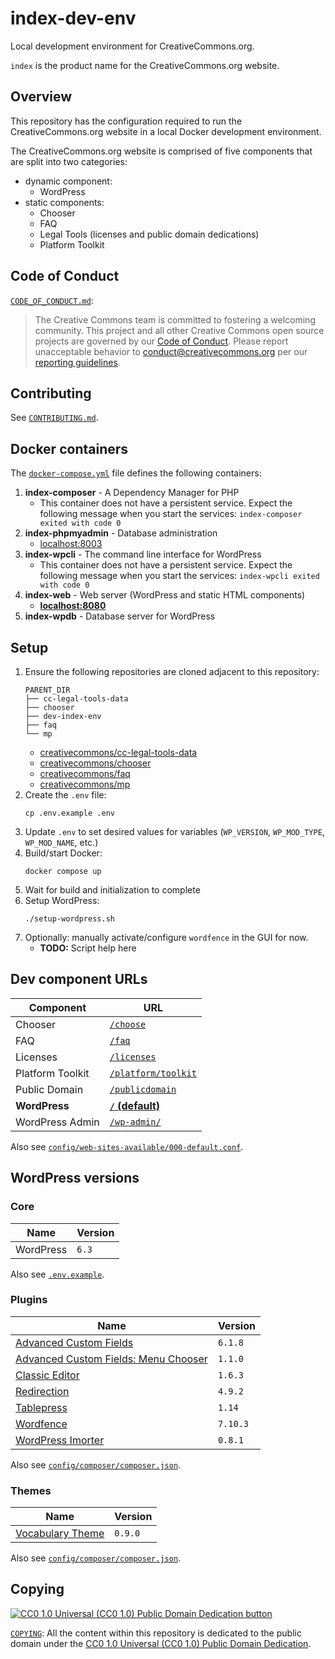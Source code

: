 # index-dev-env

Local development environment for CreativeCommons.org.

`index` is the product name for the CreativeCommons.org website.


## Overview

This repository has the configuration required to run the CreativeCommons.org
website in a local Docker development environment.

The CreativeCommons.org website is comprised of five components that are split
into two categories:
- dynamic component:
  - WordPress
- static components:
  - Chooser
  - FAQ
  - Legal Tools (licenses and public domain dedications)
  - Platform Toolkit


## Code of Conduct

[`CODE_OF_CONDUCT.md`](CODE_OF_CONDUCT.md):
> The Creative Commons team is committed to fostering a welcoming community.
> This project and all other Creative Commons open source projects are governed
> by our [Code of Conduct][code_of_conduct]. Please report unacceptable
> behavior to [conduct@creativecommons.org](mailto:conduct@creativecommons.org)
> per our [reporting guidelines][reporting_guide].

[code_of_conduct]: https://opensource.creativecommons.org/community/code-of-conduct/
[reporting_guide]: https://opensource.creativecommons.org/community/code-of-conduct/enforcement/


## Contributing

See [`CONTRIBUTING.md`](CONTRIBUTING.md).


## Docker containers

The [`docker-compose.yml`](docker-comose.yml) file defines the following
containers:
1. **index-composer** - A Dependency Manager for PHP
   - This container does not have a persistent service. Expect the following
     message when you start the services: `index-composer exited with code 0`
2. **index-phpmyadmin** - Database administration
   - [localhost:8003](http://localhost:8003/)
3. **index-wpcli** - The command line interface for WordPress
   - This container does not have a persistent service. Expect the following
     message when you start the services: `index-wpcli exited with code 0`
4. **index-web** - Web server (WordPress and static HTML components)
   - **[localhost:8080](http://localhost:8080/)**
5. **index-wpdb** - Database server for WordPress


## Setup

1. Ensure the following repositories are cloned adjacent to this repository:
    ```
    PARENT_DIR
    ├── cc-legal-tools-data
    ├── chooser
    ├── dev-index-env
    ├── faq
    └── mp
    ```
   - [creativecommons/cc-legal-tools-data][gh-cc-legal-tools-data]
   - [creativecommons/chooser][gh-chooser]
   - [creativecommons/faq][gh-faq]
   - [creativecommons/mp][gh-mp]
2. Create the `.env` file:
    ```shell
    cp .env.example .env
    ```
3. Update `.env` to set desired values for variables (`WP_VERSION`,
   `WP_MOD_TYPE`, `WP_MOD_NAME`, etc.)
4. Build/start Docker:
    ```shell
    docker compose up
    ```
5. Wait for build and initialization to complete
6. Setup WordPress:
    ```shell
    ./setup-wordpress.sh
    ```
7. Optionally: manually activate/configure `wordfence` in the GUI for now.
    - **TODO:** Script help here

[gh-cc-legal-tools-data]: https://github.com/creativecommons/cc-legal-tools-data
[gh-chooser]: https://github.com/creativecommons/chooser
[gh-faq]: https://github.com/creativecommons/faq
[gh-mp]: https://github.com/creativecommons/mp


## Dev component URLs

| Component        | URL                           |
| ---------------- | ----------------------------- |
| Chooser          | [`/choose`][dev-choose]       |
| FAQ              | [`/faq`][dev-faq]             |
| Licenses         | [`/licenses`][dev-licenses]   |
| Platform Toolkit | [`/platform/toolkit`][dev-mp] |
| Public Domain    | [`/publicdomain`][dev-public] |
| **WordPress**    | **[`/` (default)][dev-wp]**   |
| WordPress Admin  | [`/wp-admin/`][dev-wp-admin]  |

Also see [`config/web-sites-available/000-default.conf`][webconfig].

[dev-choose]: http://localhost:8080/choose
[dev-faq]: http://localhost:8080/faq
[dev-licenses]: http://localhost:8080/licenses
[dev-mp]: http://localhost:8080/platform/toolkit
[dev-public]: http://localhost:8080/publicdomain
[dev-wp]: http://localhost:8080/
[dev-wp-admin]: http://localhost:8080/wp-admin/
[webconfig]: config/web-sites-available/000-default.conf


## WordPress versions


### Core
| Name      | Version |
| --------- | ------- |
| WordPress | `6.3`   |

Also see [`.env.example`](.env.example).


### Plugins

| Name                                                     | Version  |
| -------------------------------------------------------- | -------- |
| [Advanced Custom Fields][adv-custom-fields]              | `6.1.8`  |
| [Advanced Custom Fields: Menu Chooser][acf-menu-chooser] | `1.1.0`  |
| [Classic Editor][classic-editor]                         | `1.6.3`  |
| [Redirection][redirection]                               | `4.9.2`  |
| [Tablepress][tablepress]                                 | `1.14`   |
| [Wordfence][wordfence]                                   | `7.10.3` |
| [WordPress Imorter][wp-importer]                         | `0.8.1`  |

Also see [`config/composer/composer.json`](config/composer/composer.json).

[adv-custom-fields]: https://wordpress.org/plugins/advanced-custom-fields/
[acf-menu-chooser]: https://github.com/reyhoun/acf-menu-chooser
[classic-editor]: https://wordpress.org/plugins/classic-editor/
[redirection]: https://wordpress.org/plugins/redirection/
[tablepress]: https://wordpress.org/plugins/tablepress/
[wordfence]: https://wordpress.org/plugins/wordfence/
[wp-importer]: https://wordpress.org/plugins/wordpress-importer/


### Themes

| Name                                 | Version |
| ------------------------------------ | ------- |
| [Vocabulary Theme][vocabulary-theme] | `0.9.0` |

Also see [`config/composer/composer.json`](config/composer/composer.json).

[vocabulary-theme]: https://github.com/creativecommons/vocabulary-theme


## Copying

[![CC0 1.0 Universal (CC0 1.0) Public Domain Dedication
button][cc-zero-png]][cc-zero]

[`COPYING`](COPYING): All the content within this repository is dedicated to
the public domain under the [CC0 1.0 Universal (CC0 1.0) Public Domain
Dedication][cc-zero].

[cc-zero-png]: https://licensebuttons.net/l/zero/1.0/88x31.png "CC0 1.0 Universal (CC0 1.0) Public Domain Dedication button"
[cc-zero]: https://creativecommons.org/publicdomain/zero/1.0/ "Creative Commons — CC0 1.0 Universal"
